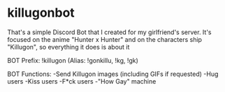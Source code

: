 # killugonbot

That's a simple Discord Bot that I created for my girlfriend's server.
It's focused on the anime "Hunter x Hunter" and on the characters ship "Killugon", so everything it does is about it

BOT Prefix:
!killugon (Alias: !gonkillu, !kg, !gk)

BOT Functions:
-Send Killugon images (including GIFs if requested)
-Hug users
-Kiss users
-F*ck users
-"How Gay" machine
